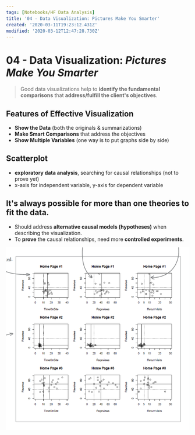 ```yaml
---
tags: [Notebooks/HF Data Analysis]
title: '04 - Data Visualization: Pictures Make You Smarter'
created: '2020-03-11T19:23:12.431Z'
modified: '2020-03-12T12:47:28.730Z'
---
```


# 04 - Data Visualization: *Pictures Make You Smarter*

> Good data visualizations help to 
> **identify the fundamental comparisons**
> that **address/fulfill the client's objectives**.

## Features of Effective Visualization
- **Show the Data** (both the originals & summarizations)
- **Make Smart Comparisons** that address the objectives
- **Show Multiple Variables** (one way is to put graphs side by side)

## Scatterplot
- **exploratory data analysis**, searching for causal relationships (not to prove yet)
- x-axis for independent variable, y-axis for dependent variable

## It's always possible for more than one theories to fit the data.
- Should address **alternative causal models (hypotheses)** when describing the visualization.
- To **prove** the causal relationships, need more **controlled experiments**.

![alt text](../attachments/multiple_scatterplots.png "Multiple Scatterplots")

